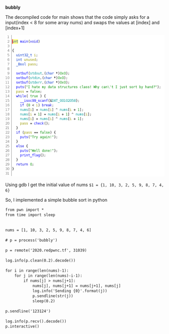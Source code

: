 **bubbly**

The decompiled code for main shows that the code simply asks for a input(index < 8 for some array nums) and swaps the values at [index] and [index+1]

![alt text](https://github.com/KaLiMaLi555/WriteUPs/blob/master/redpwn2020/rev/bubbly/images/main.png)

Using gdb I get the initial value of nums
`$1 = {1, 10, 3, 2, 5, 9, 8, 7, 4, 6}`

So, I implemented a simple bubble sort in python
```
from pwn import *
from time import sleep


nums = [1, 10, 3, 2, 5, 9, 8, 7, 4, 6]

# p = process('bubbly')

p = remote('2020.redpwnc.tf', 31039)

log.info(p.clean(0.2).decode())

for i in range(len(nums)-1):
	for j in range(len(nums)-i-1):
		if nums[j] > nums[j+1]:
			nums[j], nums[j+1] = nums[j+1], nums[j]
			log.info('Sending {0}'.format(j))
			p.sendline(str(j))
			sleep(0.2)

p.sendline('123124')

log.info(p.recv().decode())
p.interactive()
```

